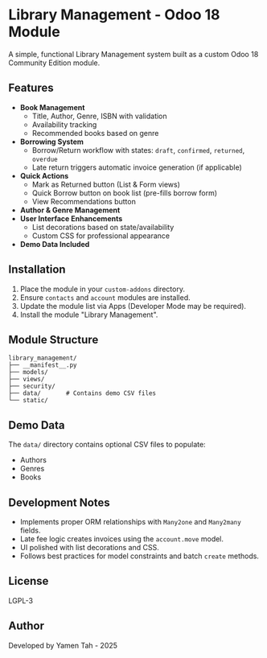 # Library Management - Odoo 18 Module

A simple, functional Library Management system built as a custom Odoo 18 Community Edition module.

## Features

- **Book Management**
  - Title, Author, Genre, ISBN with validation
  - Availability tracking
  - Recommended books based on genre
- **Borrowing System**
  - Borrow/Return workflow with states: `draft`, `confirmed`, `returned`, `overdue`
  - Late return triggers automatic invoice generation (if applicable)
- **Quick Actions**
  - Mark as Returned button (List & Form views)
  - Quick Borrow button on book list (pre-fills borrow form)
  - View Recommendations button
- **Author & Genre Management**
- **User Interface Enhancements**
  - List decorations based on state/availability
  - Custom CSS for professional appearance
- **Demo Data Included**

## Installation

1. Place the module in your `custom-addons` directory.
2. Ensure `contacts` and `account` modules are installed.
3. Update the module list via Apps (Developer Mode may be required).
4. Install the module "Library Management".

## Module Structure

```
library_management/
├── __manifest__.py
├── models/
├── views/
├── security/
├── data/       # Contains demo CSV files
└── static/
```

## Demo Data

The `data/` directory contains optional CSV files to populate:

- Authors
- Genres
- Books

## Development Notes

- Implements proper ORM relationships with `Many2one` and `Many2many` fields.
- Late fee logic creates invoices using the `account.move` model.
- UI polished with list decorations and CSS.
- Follows best practices for model constraints and batch `create` methods.

## License

LGPL-3

## Author

Developed by Yamen Tah - 2025

